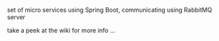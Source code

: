 set of micro services using Spring Boot, communicating using RabbitMQ server

take a peek at the wiki for more info ... 
